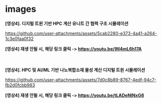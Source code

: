 # images

**[영상4]. 디지털 트윈 기반 HPC 계산 유니트 간 협력 구조 시뮬레이션**

https://github.com/user-attachments/assets/5cab2280-e373-4a41-a264-1c3e0faa0f32

**[영상4] 재생 안될 시, 해당 링크 클릭 -> https://youtu.be/9lI4mL6h17A**
<br>
<br>
<br>

**[영상4]. HPC 및 AI/ML 기반 나노복합소재 물성 계산 디지털 트윈 시뮬레이션**

https://github.com/user-attachments/assets/7d0c8b89-8767-4edf-94c7-fb2d0fcbb983

**[영상4] 재생 안될 시, 해당 링크 클릭 -> https://youtu.be/tLADeNlNxG8**
